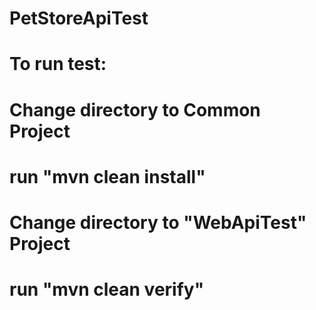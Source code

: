 # PetStoreApiTest
# To run test:
# Change directory to Common Project
# run "mvn clean install"
# Change directory to "WebApiTest" Project
# run "mvn clean verify"
